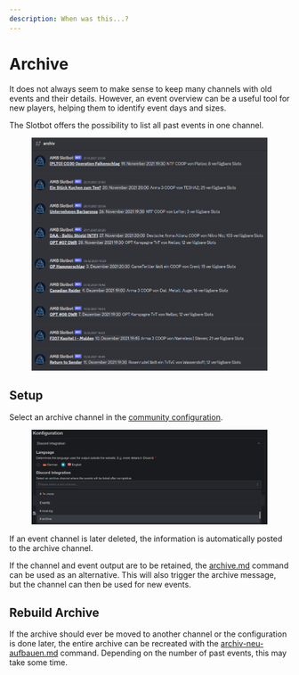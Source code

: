 ```yaml
---
description: When was this...?
---
```


# Archive

It does not always seem to make sense to keep many channels with old events and their details. However, an event overview can be a useful tool for new players, helping them to identify event days and sizes.

The Slotbot offers the possibility to list all past events in one channel.

<figure><img src="../../.gitbook/assets/Slotbot-Discord-Archiv.png" alt=""><figcaption></figcaption></figure>

## Setup

Select an archive channel in the [community configuration](../../community-management/communities-guilds.md).

<figure><img src="../../.gitbook/assets/Slotbot-Discord-Config-Archiv.png" alt=""><figcaption></figcaption></figure>

If an event channel is later deleted, the information is automatically posted to the archive channel.

If the channel and event output are to be retained, the [archive.md](archive.md "mention") command can be used as an alternative. This will also trigger the archive message, but the channel can then be used for new events.

## Rebuild Archive

If the archive should ever be moved to another channel or the configuration is done later, the entire archive can be recreated with the [archiv-neu-aufbauen.md](bot-befehle/archiv-neu-aufbauen.md "mention") command. Depending on the number of past events, this may take some time.
